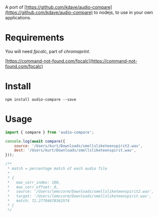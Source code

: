 A port of [https://github.com/kdave/audio-compare](https://github.com/kdave/audio-compare) to nodejs, to use in your own applications.

# Requirements

You will need _fpcalc_, part of _chromaprint_.

[https://command-not-found.com/fpcalc](https://command-not-found.com/fpcalc)

# Install
```
npm install audio-compare --save
```

# Usage

```javascript
import { compare } from 'audio-compare';

console.log(await compare({
    source: '/Users/kurt/Downloads/smellsliketeenspirit2.wav',
    dest: '/Users/kurt/Downloads/smellsliketeenspirit.wav',
}));

/**
 * match = percentage match of each audio file
 * 
 * {
 *   max_corr_index: 100,
 *   max_corr_offset: 0,
 *   source: '/Users/lemccorm/Downloads/smellsliketeenspirit2.wav',
 *   target: '/Users/lemccorm/Downloads/smellsliketeenspirit.wav',
 *   match: 72.27704678362574
 * }
 */
```